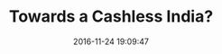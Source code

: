---
layout: post
title:  "Towards a Cashless India?"
date:   2016-11-24 19:09:47
ahrefurl: https://chaibapat.wordpress.com/2016/11/24/towards-a-cashless-india/
comments: true
categories: blogs
---